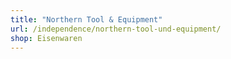 ```yaml
---
title: "Northern Tool & Equipment"
url: /independence/northern-tool-und-equipment/
shop: Eisenwaren
---
```

